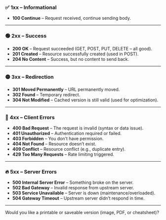 ### ✅ **1xx – Informational**

* **100 Continue** – Request received, continue sending body.

---

### 🟢 **2xx – Success**

* **200 OK** – Request succeeded (GET, POST, PUT, DELETE – all good).
* **201 Created** – Resource successfully created (used in POST).
* **204 No Content** – Success, but no content to send back.

---

### 🟡 **3xx – Redirection**

* **301 Moved Permanently** – URL permanently moved.
* **302 Found** – Temporary redirect.
* **304 Not Modified** – Cached version is still valid (used for optimization).

---

### 🔴 **4xx – Client Errors**

* **400 Bad Request** – The request is invalid (syntax or data issue).
* **401 Unauthorized** – Authentication required or failed.
* **403 Forbidden** – You don’t have permission.
* **404 Not Found** – Resource doesn’t exist.
* **409 Conflict** – Resource conflict (e.g., duplicate entry).
* **429 Too Many Requests** – Rate limiting triggered.

---

### 🔥 **5xx – Server Errors**

* **500 Internal Server Error** – Something broke on the server.
* **502 Bad Gateway** – Invalid response from upstream server.
* **503 Service Unavailable** – Server is down (maintenance/overloaded).
* **504 Gateway Timeout** – Upstream server didn’t respond in time.

---

Would you like a printable or saveable version (image, PDF, or cheatsheet)?
